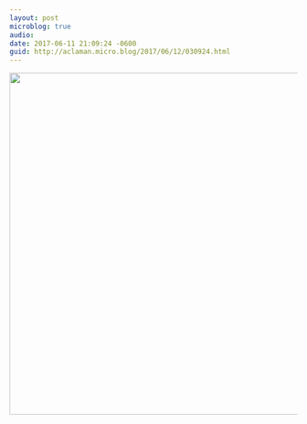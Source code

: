 ```yaml
---
layout: post
microblog: true
audio: 
date: 2017-06-11 21:09:24 -0600
guid: http://aclaman.micro.blog/2017/06/12/030924.html
---
```



<img src="http://micro.alexclaman.com/uploads/2018/2e39c2561a.jpg" width="600" height="600" />
